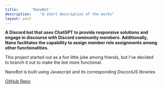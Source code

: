 ```yaml
---
title:		'NanoBot'
description:	"A short description of the works"
layout: post
---
```


<style>

 img {
  border: solid grey 1px;
}

  h5 {
  text-align: center;
  color: #000;
  text-decoration: underline;
  margin-top: -7px;
}

</style>

**A Discord bot that uses ChatGPT to provide responsive solutions and engage in discourse with Discord community members. Additionally, Nano facilitates the capability to assign member role assignments among other functionalities.**

This project started out as a fun little joke among friends, but I've decided to branch it out to make the bot
more functional.

NanoBot is built using Javascript and its corresponding DiscordJS libraries

[GitHub Repo](https://github.com/aag5734/NanoBotPublic)